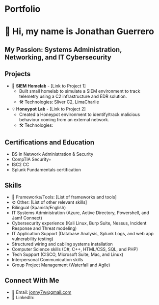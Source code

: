 # Portfolio

# 👋 Hi, my name is Jonathan Guerrero 

## My Passion: Systems Administration, Networking, and IT Cybersecurity

## Projects

- 🚀 **SIEM Homelab** - [Link to Project 1]
  - Built small homelab to simulate a SIEM environment to track telemetry using a C2 infrastructure and EDR solution.
  - 🛠️ Technologies: Sliver C2, LimaCharlie
- 💡 **Honeypot Lab** - [Link to Project 2]
  - Created a Honeypot environment to identify/track malicious behaviour coming from an external network.
  - 🛠️ Technologies: 

## Certifications and Education

- BS in Network Administration & Security
- CompTIA Security+
- ISC2 CC
- Splunk Fundamentals certification

## Skills

- 🧰 Frameworks/Tools: [List of frameworks and tools]
- ⚙️ Other: [List of other relevant skills]
- Bilingual (Spanish/English)
- IT Systems Administration (Azure, Active Directory, Powershell, and Jamf Connect)
- Cybersecurity experience (Kali Linux, Burp Suite, Nessus, Incident Response and Threat modeling)
- IT Application Support (Database Analysis, Splunk Logs, and web app vulnerability testing)
- Structured wiring and cabling systems installation
- Computer Science skills (C#, C++, HTML/CSS, SQL, and PHP)
- Tech Support (CISCO, Microsoft Suite, Mac, and Linux)
- Interpersonal Communication skills
- Group Project Management (Waterfall and Agile)

## Connect With Me

- 📧 Email: jonny7w@gmail.com
- 🔗 LinkedIn: 

